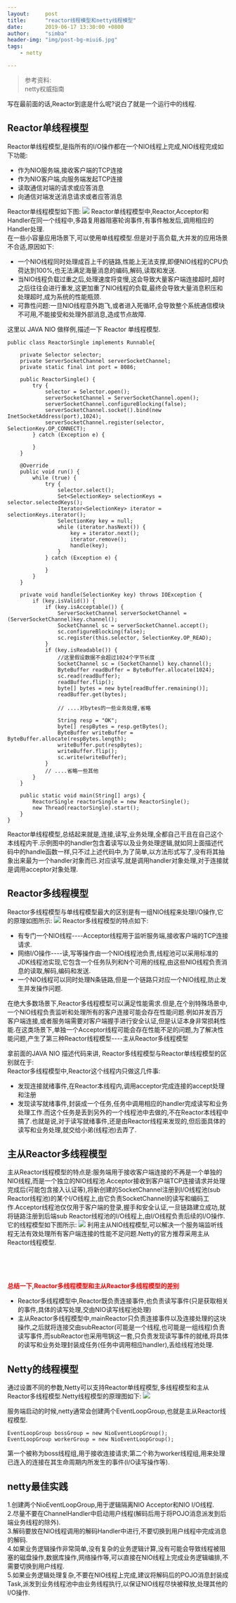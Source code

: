 ```yaml
---
layout:     post
title:      "reactor线程模型和netty线程模型"
date:       2019-06-17 13:30:00 +0800
author:     "simba"
header-img: "img/post-bg-miui6.jpg"
tags:
    - netty

---
```


>参考资料:<br>
 netty权威指南


写在最前面的话,Reactor到底是什么呢?说白了就是一个运行中的线程.

##	Reactor单线程模型
Reactor单线程模型,是指所有的I/O操作都在一个NIO线程上完成,NIO线程完成如下功能:
*	作为NIO服务端,接收客户端的TCP连接
*	作为NIO客户端,向服务端发起TCP连接
*	读取通信对端的请求或应答消息
*	向通信对端发送消息请求或者应答消息

Reactor单线程模型如下图:
[![](https://s2.ax1x.com/2019/06/20/VxGkod.md.png)](https://imgchr.com/i/VxGkod)
Reactor单线程模型中,Reactor,Acceptor和Handler在同一个线程中,多路复用器阻塞轮询事件,有事件触发后,调用相应的Handler处理.<br>
在一些小容量应用场景下,可以使用单线程模型.但是对于高负载,大并发的应用场景不合适,原因如下:
*	一个NIO线程同时处理成百上千的链路,性能上无法支撑,即便NIO线程的CPU负荷达到100%,也无法满足海量消息的编码,解码,读取和发送.
*	当NIO线程负载过重之后,处理速度将变慢,这会导致大量客户端连接超时,超时之后往往会进行重发,这更加重了NIO线程的负载,最终会导致大量消息积压和处理超时,成为系统的性能瓶颈.
*	可靠性问题:一旦NIO线程意外跑飞,或者进入死循环,会导致整个系统通信模块不可用,不能接受和处理外部消息,造成节点故障.


这里以 JAVA NIO 做样例,描述一下 Reactor 单线程模型.
```
public class ReactorSingle implements Runnable{

    private Selector selector;
    private ServerSocketChannel serverSocketChannel;
    private static final int port = 8086;

    public ReactorSingle() {
        try {
            selector = Selector.open();
            serverSocketChannel = ServerSocketChannel.open();
            serverSocketChannel.configureBlocking(false);
            serverSocketChannel.socket().bind(new InetSocketAddress(port),1024);
            serverSocketChannel.register(selector, SelectionKey.OP_CONNECT);
        } catch (Exception e) {

        }
    }

    @Override
    public void run() {
        while (true) {
            try {
                selector.select();
                Set<SelectionKey> selectionKeys = selector.selectedKeys();
                Iterator<SelectionKey> iterator = selectionKeys.iterator();
                SelectionKey key = null;
                while (iterator.hasNext()) {
                    key = iterator.next();
                    iterator.remove();
                    handle(key);
                }
            } catch (Exception e) {

            }
        }
    }

    private void handle(SelectionKey key) throws IOException {
        if (key.isValid()) {
            if (key.isAcceptable()) {
                ServerSocketChannel serverSocketChannel = (ServerSocketChannel)key.channel();
                SocketChannel sc = serverSocketChannel.accept();
                sc.configureBlocking(false);
                sc.register(this.selector, SelectionKey.OP_READ);
            }
            if (key.isReadable()) {
                //这里假设数据不会超过1024个字节长度
                SocketChannel sc = (SocketChannel) key.channel();
                ByteBuffer readBuffer = ByteBuffer.allocate(1024);
                sc.read(readBuffer);
                readBuffer.flip();
                byte[] bytes = new byte[readBuffer.remaining()];
                readBuffer.get(bytes);

                // ....对bytes的一些业务处理,省略

                String resp = "OK";
                byte[] respBytes = resp.getBytes();
                ByteBuffer writeBuffer = ByteBuffer.allocate(respBytes.length);
                writeBuffer.put(respBytes);
                writeBuffer.flip();
                sc.write(writeBuffer);
            }
            // ....省略一些其他
        }
    }

    public static void main(String[] args) {
        ReactorSingle reactorSingle = new ReactorSingle();
        new Thread(reactorSingle).start();
    }
}
```

Reactor单线程模型,总结起来就是,连接,读写,业务处理,全都自己干且在自己这个本线程内干.示例图中的handler包含着读写以及业务处理逻辑,就如同上面描述代码中的handle函数一样,只不过上述代码中,为了简单,以方法形式写了,没有将其抽象出来最为一个handler对象而已.对应读写,就是调用handler对象处理,对于连接就是调用acceptor对象处理.


##	Reactor多线程模型
Reactor多线程模型与单线程模型最大的区别是有一组NIO线程来处理I/O操作,它的原理如图所示:
[![](https://s2.ax1x.com/2019/06/20/VxJobF.md.png)](https://imgchr.com/i/VxJobF)
Reactor多线程模型的特点如下:
*	有专门一个NIO线程----Acceptor线程用于监听服务端,接收客户端的TCP连接请求.
*	网络I/O操作----读,写等操作由一个NIO线程池负责,线程池可以采用标准的JDK线程池实现,它包含一个任务队列和N个可用的线程,由这些NIO线程负责消息的读取,解码,编码和发送.
*	一个NIO线程可以同时处理N条链路,但是一个链路只对应一个NIO线程,防止发生并发操作问题.

在绝大多数场景下,Reactor多线程模型可以满足性能需求.但是,在个别特殊场景中,一个NIO线程负责监听和处理所有的客户连接可能会存在性能问题.例如并发百万客户端连接,或者服务端需要对客户端握手进行安全认证,但是认证本身非常损耗性能.在这类场景下,单独一个Acceptor线程可能会存在性能不足的问题,为了解决性能问题,产生了第三种Reactor线程模型----主从Reactor多线程模型<br>


拿前面的JAVA NIO 描述代码来讲, Reactor多线程模型与Reactor单线程模型的区别就在于:<br>
Reactor多线程模型中,Reactor这个线程内只做这几件事:
* 发现连接就绪事件,在Reactor本线程内,调用acceptor完成连接的accept处理和注册
* 发现读写就绪事件,封装成一个任务,任务中调用相应的handler完成读写和业务处理工作.而这个任务是丢到另外的一个线程池中去做的,不在Reactor本线程中搞了.也就是说,对于读写就绪事件,还是由Reactor线程来发现的,但后面具体的读写和业务处理,就交给小弟(线程池)去弄了.





##	主从Reactor多线程模型
主从Reactor线程模型的特点是:服务端用于接收客户端连接的不再是一个单独的NIO线程,而是一个独立的NIO线程池.Acceptor接收到客户端TCP连接请求并处理完成后(可能包含接入认证等),将新创建的SocketChannel注册到I/O线程池(sub Reactor线程池)的某个I/O线程上,由它负责SocketChannel的读写和编码工作.Acceptor线程池仅仅用于客户端的登录,握手和安全认证,一旦链路建立成功,就将链路注册到后端sub Reactor线程池的I/O线程上,由I/O线程负责后续的I/O操作.它的线程模型如下图所示:
[![](https://s2.ax1x.com/2019/06/21/VxtIk4.md.png)](https://imgchr.com/i/VxtIk4)
利用主从NIO线程模型,可以解决一个服务端监听线程无法有效处理所有客户端连接的性能不足问题.Netty的官方推荐采用主从Reactor线程模型.

<br><br><br>

**<font color="red">总结一下,Reactor多线程模型和主从Reactor多线程模型的差别</font>**
*	Reactor多线程模型中,Reactor既负责连接事件,也负责读写事件(只是获取相关的事件,具体的读写处理,交由NIO读写线程池处理)
*	主从Reactor多线程模型中,mainReactor只负责连接事件以及连接处理的这块操作,之后就将连接交由subReactor(可能是一个线程,也可能是一组线程)负责读写事件,而subReactor也采用甩锅这一套,只负责发现读写事件的就绪,将具体的读写和业务处理封装成任务(任务中调用相应handler),丢给线程池处理.




##	Netty的线程模型
通过设置不同的参数,Netty可以支持Reactor单线程模型,多线程模型和主从Reactor多线程模型.Netty线程模型的原理图如下:
![](https://s2.ax1x.com/2019/07/04/ZaCin0.png)

服务端启动的时候,netty通常会创建两个EventLoopGroup,也就是主从Reactor线程模型.

```
EventLoopGroup bossGroup = new NioEventLoopGroup();
EventLoopGroup workerGroup = new NioEventLoopGroup();
```

第一个被称为boss线程组,用于接收连接请求;第二个称为worker线程组,用来处理已连入的连接在其生命周期内所发生的事件(I/O读写操作等).<br>


##	netty最佳实践
1.创建两个NioEventLoopGroup,用于逻辑隔离NIO Acceptor和NIO I/O线程.<br>
2.尽量不要在ChannelHandler中启动用户线程(解码后用于将POJO消息派发到后端业务线程的除外).<br>
3.解码要放在NIO线程调用的解码Handler中进行,不要切换到用户线程中完成消息的解码.<br>
4.如果业务逻辑操作非常简单,没有复杂的业务逻辑计算,没有可能会导致线程被阻塞的磁盘操作,数据库操作,网络操作等,可以直接在NIO线程上完成业务逻辑编排,不需要切换到用户线程.<br>
5.如果业务逻辑处理复杂,不要在NIO线程上完成,建议将解码后的POJO消息封装成Task,派发到业务线程池中由业务线程执行,以保证NIO线程尽快被释放,处理其他的I/O操作.<br>
